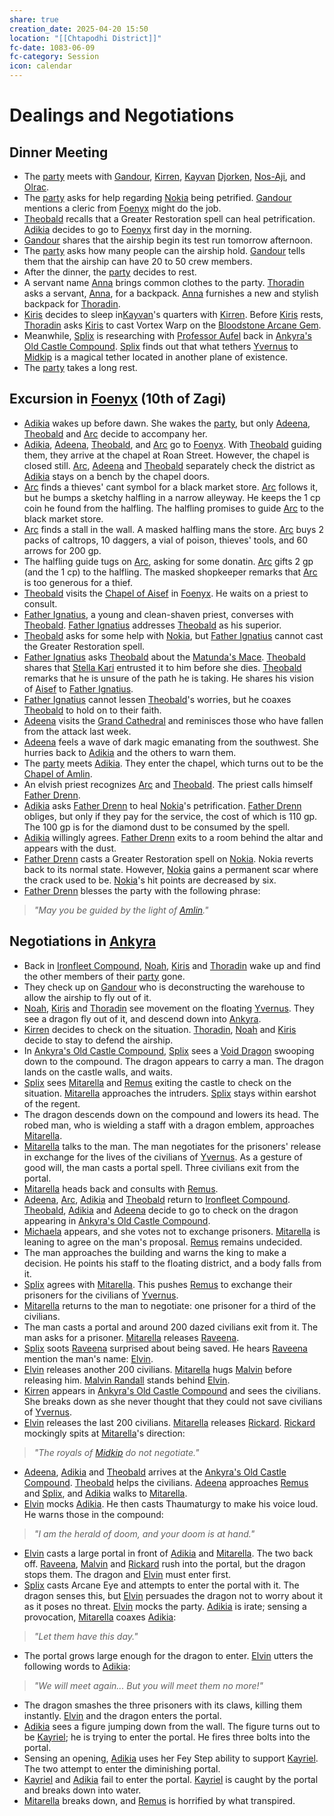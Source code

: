 ```yaml
---
share: true
creation_date: 2025-04-20 15:50
location: "[[Chtapodhi District]]"
fc-date: 1083-06-09
fc-category: Session
icon: calendar
---
```

# Dealings and Negotiations
## Dinner Meeting
- The [party](../Factions/Seven%20Up....md) meets with [Gandour](../../Gandour%20Ironfleet.md), [Kirren](../NPCs/Kirren%20Acquermann.md), [Kayvan](../../Kayvan%20Acquermann.md) [Djorken](../../Djorken%20Veegar.md), [Nos-Aji](../NPCs/Nos-Aji.md), and [Olrac](../NPCs/Olrac.md).
- The [party](../Factions/Seven%20Up....md) asks for help regarding [Nokia](../PCs/Companions/Nokia.md) being petrified. [Gandour](../../Gandour%20Ironfleet.md) mentions a cleric from [Foenyx](../Locations/Areas/Foenyx%20District.md) might do the job.
- [Theobald](../PCs/Theobald%20Clayhollow.md) recalls that a Greater Restoration spell can heal petrification. [Adikia](../PCs/Adikia%20Unalome.md) decides to go to [Foenyx](../Locations/Areas/Foenyx%20District.md) first day in the morning.
- [Gandour](../../Gandour%20Ironfleet.md) shares that the airship begin its test run tomorrow afternoon.
- The [party](../Factions/Seven%20Up....md) asks how many people can the airship hold. [Gandour](../../Gandour%20Ironfleet.md) tells them that the airship can have 20 to 50 crew members.
- After the dinner, the [party](../Factions/Seven%20Up....md) decides to rest.
- A servant name [Anna](../NPCs/Anna%20Racquefort.md) brings common clothes to the party. [Thoradin](../PCs/Thoradin%20Goodman.md) asks a servant, [Anna](../NPCs/Anna%20Racquefort.md), for a backpack. [Anna](../NPCs/Anna%20Racquefort.md) furnishes a new and stylish backpack for [Thoradin](../PCs/Thoradin%20Goodman.md).
- [Kiris](../PCs/Kiris%20Acquermann.md) decides to sleep in[Kayvan](../../Kayvan%20Acquermann.md)'s quarters with [Kirren](../NPCs/Kirren%20Acquermann.md). Before [Kiris](../PCs/Kiris%20Acquermann.md) rests, [Thoradin](../PCs/Thoradin%20Goodman.md) asks [Kiris](../PCs/Kiris%20Acquermann.md) to cast Vortex Warp on the [Bloodstone Arcane Gem](../../Bloodstone%20Arcane%20Gem.md).
- Meanwhile, [Splix](../PCs/Spraugh%20'Splix'%20Calix.md) is researching with [Professor Aufel](../../Aufel%20Fernquill.md) back in [Ankyra's Old Castle Compound](../Locations/Buildings/Ankyra's%20Old%20Castle%20Compound.md). [Splix](../PCs/Spraugh%20'Splix'%20Calix.md) finds out that what tethers [Yvernus](../Locations/Areas/Yvernus%20District.md) to [Midkip](../Locations/Settlements/Midkip.md) is a magical tether located in another plane of existence.
- The [party](../Factions/Seven%20Up....md) takes a long rest.
## Excursion in [Foenyx](../Locations/Areas/Foenyx%20District.md) (10th of Zagi)
- [Adikia](../PCs/Adikia%20Unalome.md) wakes up before dawn. She wakes the [party](../Factions/Seven%20Up....md), but only [Adeena](../PCs/Adeena%20Oberon.md), [Theobald](../PCs/Theobald%20Clayhollow.md) and [Arc](../PCs/Arc.md) decide to accompany her.
- [Adikia](../PCs/Adikia%20Unalome.md), [Adeena](../PCs/Adeena%20Oberon.md), [Theobald](../PCs/Theobald%20Clayhollow.md), and [Arc](../PCs/Arc.md) go to [Foenyx](../Locations/Areas/Foenyx%20District.md). With [Theobald](../PCs/Theobald%20Clayhollow.md) guiding them, they arrive at the chapel at Roan Street. However, the chapel is closed still. [Arc](../PCs/Arc.md), [Adeena](../PCs/Adeena%20Oberon.md) and [Theobald](../PCs/Theobald%20Clayhollow.md) separately check the district as [Adikia](../PCs/Adikia%20Unalome.md) stays on a bench by the chapel doors.
- [Arc](../PCs/Arc.md) finds a thieves' cant symbol for a black market store. [Arc](../PCs/Arc.md) follows it, but he bumps a sketchy halfling in a narrow alleyway. He keeps the 1 cp coin he found from the halfling. The halfling promises to guide [Arc](../PCs/Arc.md) to the black market store.
- [Arc](../PCs/Arc.md) finds a stall in the wall. A masked halfling mans the store. [Arc](../PCs/Arc.md) buys 2 packs of caltrops, 10 daggers, a vial of poison, thieves' tools, and 60 arrows for 200 gp.
- The halfling guide tugs on [Arc](../PCs/Arc.md), asking for some donatin. [Arc](../PCs/Arc.md) gifts 2 gp (and the 1 cp) to the halfling. The masked shopkeeper remarks that [Arc](../PCs/Arc.md) is too generous for a thief.
- [Theobald](../PCs/Theobald%20Clayhollow.md) visits the [Chapel of Aisef](../Locations/Buildings/Chapel%20of%20Aisef.md) in [Foenyx](../Locations/Areas/Foenyx%20District.md). He waits on a priest to consult.
- [Father Ignatius](../NPCs/Ignatius%20Lavell.md), a young and clean-shaven priest, converses with [Theobald](../PCs/Theobald%20Clayhollow.md). [Father Ignatius](../NPCs/Ignatius%20Lavell.md) addresses [Theobald](../PCs/Theobald%20Clayhollow.md) as his superior.
- [Theobald](../PCs/Theobald%20Clayhollow.md) asks for some help with [Nokia](../PCs/Companions/Nokia.md), but [Father Ignatius](../NPCs/Ignatius%20Lavell.md) cannot cast the Greater Restoration spell.
- [Father Ignatius](../NPCs/Ignatius%20Lavell.md) asks [Theobald](../PCs/Theobald%20Clayhollow.md) about the [Matunda's Mace](../Items/Mythic%20Items/Matunda's%20Mace.md). [Theobald](../PCs/Theobald%20Clayhollow.md) shares that [Stella Kari](../../Stella%20Kari.md) entrusted it to him before she dies. [Theobald](../PCs/Theobald%20Clayhollow.md) remarks that he is unsure of the path he is taking. He shares his vision of [Aisef](../Deities/New%20Gods/Aisef.md) to [Father Ignatius](../NPCs/Ignatius%20Lavell.md).
- [Father Ignatius](../NPCs/Ignatius%20Lavell.md) cannot lessen [Theobald](../PCs/Theobald%20Clayhollow.md)'s worries, but he coaxes [Theobald](../PCs/Theobald%20Clayhollow.md) to hold on to their faith.
- [Adeena](../PCs/Adeena%20Oberon.md) visits the [Grand Cathedral](../Locations/Buildings/Grand%20Cathedral.md) and reminisces those who have fallen from the attack last week.
- [Adeena](../PCs/Adeena%20Oberon.md) feels a wave of dark magic emanating from the southwest. She hurries back to [Adikia](../PCs/Adikia%20Unalome.md) and the others to warn them.
- The [party](../Factions/Seven%20Up....md) meets [Adikia](../PCs/Adikia%20Unalome.md). They enter the chapel, which turns out to be the [Chapel of Amlin](../Locations/Buildings/Chapel%20of%20Amlin.md).
- An elvish priest recognizes [Arc](../PCs/Arc.md) and [Theobald](../PCs/Theobald%20Clayhollow.md). The priest calls himself [Father Drenn](../NPCs/Drenn%20Halyx.md).
- [Adikia](../PCs/Adikia%20Unalome.md) asks [Father Drenn](../NPCs/Drenn%20Halyx.md) to heal [Nokia](../PCs/Companions/Nokia.md)'s petrification. [Father Drenn](../NPCs/Drenn%20Halyx.md) obliges, but only if they pay for the service, the cost of which is 110 gp. The 100 gp is for the diamond dust to be consumed by the spell.
- [Adikia](../PCs/Adikia%20Unalome.md) willingly agrees. [Father Drenn](../NPCs/Drenn%20Halyx.md) exits to a room behind the altar and appears with the dust.
- [Father Drenn](../NPCs/Drenn%20Halyx.md) casts a Greater Restoration spell on [Nokia](../PCs/Companions/Nokia.md). Nokia reverts back to its normal state. However, [Nokia](../PCs/Companions/Nokia.md) gains a permanent scar where the crack used to be. [Nokia](../PCs/Companions/Nokia.md)'s hit points are decreased by six.
- [Father Drenn](../NPCs/Drenn%20Halyx.md) blesses the party with the following phrase: 
> *"May you be guided by the light of [Amlin](../Deities/New%20Gods/Amlin.md)."*
## Negotiations in [Ankyra](../Locations/Areas/Ankyra%20District.md)
- Back in [Ironfleet Compound](../Locations/Buildings/Ironfleet%20Compound.md), [Noah](../PCs/Noah%20Skie.md), [Kiris](../PCs/Kiris%20Acquermann.md) and [Thoradin](../PCs/Thoradin%20Goodman.md) wake up and find the other members of their [party](../Factions/Seven%20Up....md) gone.
- They check up on [Gandour](../../Gandour%20Ironfleet.md) who is deconstructing the warehouse to allow the airship to fly out of it.
- [Noah](../PCs/Noah%20Skie.md), [Kiris](../PCs/Kiris%20Acquermann.md) and [Thoradin](../PCs/Thoradin%20Goodman.md) see movement on the floating [Yvernus](../Locations/Areas/Yvernus%20District.md). They see a dragon fly out of it, and descend down into [Ankyra](../Locations/Areas/Ankyra%20District.md).
- [Kirren](../NPCs/Kirren%20Acquermann.md) decides to check on the situation. [Thoradin](../PCs/Thoradin%20Goodman.md), [Noah](../PCs/Noah%20Skie.md) and [Kiris](../PCs/Kiris%20Acquermann.md) decide to stay to defend the airship.
- In [Ankyra's Old Castle Compound](../Locations/Buildings/Ankyra's%20Old%20Castle%20Compound.md), [Splix](../PCs/Spraugh%20'Splix'%20Calix.md) sees a [Void Dragon](../../Void%20Dragon.md) swooping down to the compound. The dragon appears to carry a man. The dragon lands on the castle walls, and waits.
- [Splix](../PCs/Spraugh%20'Splix'%20Calix.md) sees [Mitarella](../../Mitarella%20Randall.md) and [Remus](../../Remus%20Kyp.md) exiting the castle to check on the situation. [Mitarella](../../Mitarella%20Randall.md) approaches the intruders. [Splix](../PCs/Spraugh%20'Splix'%20Calix.md) stays within earshot of the regent.
- The dragon descends down on the compound and lowers its head. The robed man, who is wielding a staff with a dragon emblem, approaches [Mitarella](../../Mitarella%20Randall.md).
- [Mitarella](../../Mitarella%20Randall.md) talks to the man. The man negotiates for the prisoners' release in exchange for the lives of the civilians of [Yvernus](../Locations/Areas/Yvernus%20District.md). As a gesture of good will, the man casts a portal spell. Three civilians exit from the portal.
- [Mitarella](../../Mitarella%20Randall.md) heads back and consults with [Remus](../../Remus%20Kyp.md).
- [Adeena](../PCs/Adeena%20Oberon.md), [Arc](../PCs/Arc.md), [Adikia](../PCs/Adikia%20Unalome.md) and [Theobald](../PCs/Theobald%20Clayhollow.md) return to [Ironfleet Compound](../Locations/Buildings/Ironfleet%20Compound.md). [Theobald](../PCs/Theobald%20Clayhollow.md), [Adikia](../PCs/Adikia%20Unalome.md) and [Adeena](../PCs/Adeena%20Oberon.md) decide to go to check on the dragon appearing in [Ankyra's Old Castle Compound](../Locations/Buildings/Ankyra's%20Old%20Castle%20Compound.md).
- [Michaela](../../Michaela%20Randall.md) appears, and she votes not to exchange prisoners. [Mitarella](../../Mitarella%20Randall.md) is leaning to agree on the man's proposal. [Remus](../../Remus%20Kyp.md) remains undecided.
- The man approaches the building and warns the king to make a decision. He points his staff to the floating district, and a body falls from it.
- [Splix](../PCs/Spraugh%20'Splix'%20Calix.md) agrees with [Mitarella](../../Mitarella%20Randall.md). This pushes [Remus](../../Remus%20Kyp.md) to exchange their prisoners for the civilians of [Yvernus](../Locations/Areas/Yvernus%20District.md).
- [Mitarella](../../Mitarella%20Randall.md) returns to the man to negotiate: one prisoner for a third of the civilians.
- The man casts a portal and around 200 dazed civilians exit from it. The man asks for a prisoner. [Mitarella](../../Mitarella%20Randall.md) releases [Raveena](../NPCs/Raveena%20Malandar.md).
- [Splix](../PCs/Spraugh%20'Splix'%20Calix.md) soots [Raveena](../NPCs/Raveena%20Malandar.md) surprised about being saved. He hears [Raveena](../NPCs/Raveena%20Malandar.md) mention the man's name: [Elvin](../../Elvin%20Claymore.md).
- [Elvin](../../Elvin%20Claymore.md) releases another 200 civilians. [Mitarella](../../Mitarella%20Randall.md) hugs [Malvin](../NPCs/Malvin%20Randall.md) before releasing him. [Malvin Randall](../NPCs/Malvin%20Randall.md) stands behind [Elvin](../../Elvin%20Claymore.md).
- [Kirren](../NPCs/Kirren%20Acquermann.md) appears in [Ankyra's Old Castle Compound](../Locations/Buildings/Ankyra's%20Old%20Castle%20Compound.md) and sees the civilians. She breaks down as she never thought that they could not save civilians of [Yvernus](../Locations/Areas/Yvernus%20District.md).
- [Elvin](../../Elvin%20Claymore.md) releases the last 200 civilians. [Mitarella](../../Mitarella%20Randall.md) releases [Rickard](../NPCs/Rickard%20Kyp.md). [Rickard](../NPCs/Rickard%20Kyp.md) mockingly spits at [Mitarella](../../Mitarella%20Randall.md)'s direction: 
> *"The royals of [Midkip](../Locations/Settlements/Midkip.md) do not negotiate."*
- [Adeena](../PCs/Adeena%20Oberon.md), [Adikia](../PCs/Adikia%20Unalome.md) and [Theobald](../PCs/Theobald%20Clayhollow.md) arrives at the [Ankyra's Old Castle Compound](../Locations/Buildings/Ankyra's%20Old%20Castle%20Compound.md). [Theobald](../PCs/Theobald%20Clayhollow.md) helps the civilians. [Adeena](../PCs/Adeena%20Oberon.md) approaches [Remus](../../Remus%20Kyp.md) and [Splix](../PCs/Spraugh%20'Splix'%20Calix.md), and [Adikia](../PCs/Adikia%20Unalome.md) walks to [Mitarella](../../Mitarella%20Randall.md).
- [Elvin](../../Elvin%20Claymore.md) mocks [Adikia](../PCs/Adikia%20Unalome.md). He then casts Thaumaturgy to make his voice loud. He warns those in the compound: 
> *"I am the herald of doom, and your doom is at hand."*
- [Elvin](../../Elvin%20Claymore.md) casts a large portal in front of [Adikia](../PCs/Adikia%20Unalome.md) and [Mitarella](../../Mitarella%20Randall.md). The two back off. [Raveena](../NPCs/Raveena%20Malandar.md), [Malvin](../NPCs/Malvin%20Randall.md) and [Rickard](../NPCs/Rickard%20Kyp.md) rush into the portal, but the dragon stops them. The dragon and [Elvin](../../Elvin%20Claymore.md) must enter first. 
- [Splix](../PCs/Spraugh%20'Splix'%20Calix.md) casts Arcane Eye and attempts to enter the portal with it. The dragon senses this, but [Elvin](../../Elvin%20Claymore.md) persuades the dragon not to worry about it as it poses no threat. [Elvin](../../Elvin%20Claymore.md) mocks the party. [Adikia](../PCs/Adikia%20Unalome.md) is irate; sensing a provocation, [Mitarella](../../Mitarella%20Randall.md) coaxes [Adikia](../PCs/Adikia%20Unalome.md): 
> *"Let them have this day."*
- The portal grows large enough for the dragon to enter. [Elvin](../../Elvin%20Claymore.md) utters the following words to [Adikia](../PCs/Adikia%20Unalome.md): 
> *"We will meet again... But you will meet them no more!"*
- The dragon smashes the three prisoners with its claws, killing them instantly. [Elvin](../../Elvin%20Claymore.md) and the dragon enters the portal.
- [Adikia](../PCs/Adikia%20Unalome.md) sees a figure jumping down from the wall. The figure turns out to be [Kayriel](../../Kayriel%20Acquermann.md); he is trying to enter the portal. He fires three bolts into the portal.
- Sensing an opening, [Adikia](../PCs/Adikia%20Unalome.md) uses her Fey Step ability to support [Kayriel](../../Kayriel%20Acquermann.md). The two attempt to enter the diminishing portal. 
- [Kayriel](../../Kayriel%20Acquermann.md) and [Adikia](../PCs/Adikia%20Unalome.md) fail to enter the portal. [Kayriel](../../Kayriel%20Acquermann.md) is caught by the portal and breaks down into water.
- [Mitarella](../../Mitarella%20Randall.md) breaks down, and [Remus](../../Remus%20Kyp.md) is horrified by what transpired.